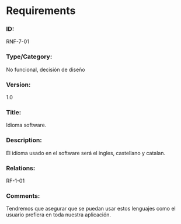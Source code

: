 # Requirements

### ID: 
RNF-7-01

### Type/Category:
No funcional, decisión de diseño

### Version:
1.0

### Title: 
Idioma software.

### Description: 
El idioma usado en el software será el ingles, castellano y catalan.
### Relations: 
RF-1-01
### Comments: 
Tendremos que asegurar que se puedan usar estos lenguajes como el usuario prefiera en toda nuestra aplicación.
